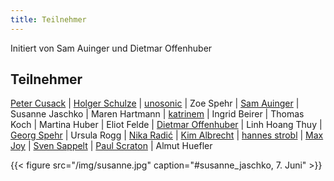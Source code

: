 ```yaml
---
title: Teilnehmer
---
```


Initiert von Sam Auinger und Dietmar Offenhuber

## Teilnehmer  

[Peter Cusack](http://www.petercusack.com)  |  [Holger Schulze](http://www.soundstudieslab.org/author/admin/)  |  [unosonic](https://aporee.org)  |  Zoe Spehr  |  [Sam Auinger](https://samauinger.de)  |  Susanne Jaschko  |  Maren Hartmann  |  [katrinem](http://www.katrinem.de/)  |  Ingrid Beirer  |  Thomas Koch  |  Martina Huber  |  Eliot Felde  |  [Dietmar Offenhuber](https://offenhuber.net)  |  Linh Hoang Thuy  |  [Georg Spehr](http://tonophonie.de)  |  Ursula Rogg  |  [Nika Radić](http://nikaradic.com)  |  [Kim Albrecht](https://kimalbrecht.com/vis/)  |  [hannes strobl](https://hannesstrobl.de)  |  [Max Joy](http://maxjoy.org/projekte/projekte.html) |  [Sven Sappelt](https://www.clb-berlin.de/en/partner/)  |  [Paul Scraton](https://underagreysky.com/about/) | Almut Huefler

{{< figure src="/img/susanne.jpg" caption="#susanne_jaschko, 7. Juni"  >}}
